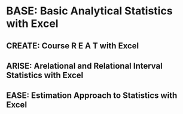# BASE: Basic Analytical Statistics with Excel

## CREATE: Course R E A T with Excel

## ARISE: Arelational and Relational Interval Statistics with Excel

## EASE: Estimation Approach to Statistics with Excel
